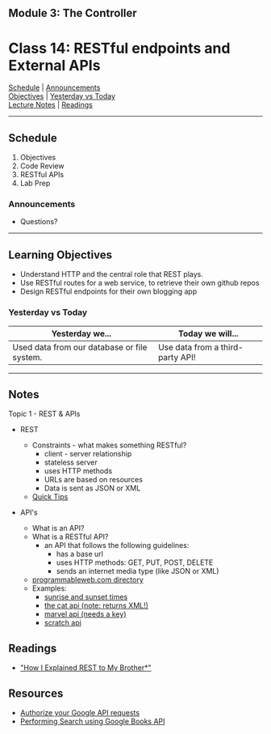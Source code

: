 ## **Module 3: The Controller**
# Class 14: RESTful endpoints and External APIs

[Schedule](#schedule) | [Announcements](#announcements) </br>
[Objectives](#learning-objectives) | [Yesterday vs Today](#yesterday-vs-today) </br>
[Lecture Notes](#notes) | [Readings](#readings)


<hr></hr>

## Schedule
1. Objectives
1. Code Review
1. RESTful APIs
1. Lab Prep

### Announcements
* Questions?

<hr></hr>

## Learning Objectives
* Understand HTTP and the central role that REST plays.
* Use RESTful routes for a web service, to retrieve their own github repos
* Design RESTful endpoints for their own blogging app


### Yesterday vs Today
| Yesterday we... | Today we will... |
| --------------- | ---------------- |
| Used data from our database or file system. | Use data from a third-party API! |

<hr></hr>

## Notes

Topic 1 - REST & APIs

* REST
    * Constraints - what makes something RESTful?
        * client - server relationship
        * stateless server
        * uses HTTP methods
        * URLs are based on resources
        * Data is sent as JSON or XML
    * [Quick Tips](http://www.restapitutorial.com/lessons/restquicktips.html)
        
* API's
    * What is an API?
    * What is a RESTful API?
        * an API that follows the following guidelines:
            * has a base url
            * uses HTTP methods: GET, PUT, POST, DELETE 
            * sends an internet media type (like JSON or XML)
    * [programmableweb.com directory](https://www.programmableweb.com/category/all/apis)
    * Examples:
        * [sunrise and sunset times](https://sunrise-sunset.org/api)
        * [the cat api (note: returns XML!)](http://thecatapi.com/)
        * [marvel api (needs a key)](http://developer.marvel.com/docs)
        * [scratch api](https://wiki.scratch.mit.edu/wiki/Scratch_API_(2.0)#GET_.2Fusers.2F.3Cusername.3E)

## Readings
- ["How I Explained REST to My Brother*"](https://gist.github.com/brookr/5977550)

## Resources
- [Authorize your Google API requests](https://developers.google.com/books/docs/v1/using#auth)
- [Performing Search using Google Books API](https://developers.google.com/books/docs/v1/using#PerformingSearch)
